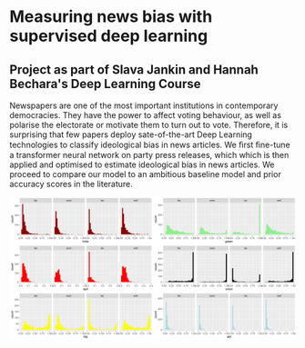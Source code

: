 # Measuring news bias with supervised deep learning
## Project as part of Slava Jankin and Hannah Bechara's Deep Learning Course

Newspapers are one of the most important institutions in contemporary democracies. They have the power to affect voting behaviour, as well as polarise the electorate or motivate them to turn out to vote. Therefore, it is surprising that few papers deploy sate-of-the-art Deep Learning technologies to classify ideological bias in news articles. We ﬁrst ﬁne-tune a transformer neural network on party press releases, which which is then applied and optimised to estimate ideological bias in news articles. We proceed to compare our model to an ambitious baseline model and prior accuracy scores in the literature.

![Newspaper slant according to the BERT Classifier trained on party manifestos.](preds.png)